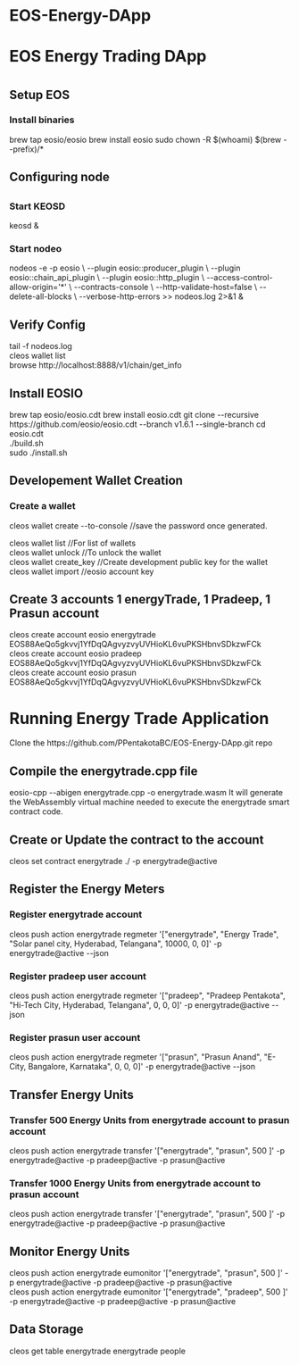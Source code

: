 # EOS-Energy-DApp
<h1>EOS Energy Trading DApp <h1>

<h2>Setup EOS</h2>
<h3>Install binaries</h3>
brew tap eosio/eosio
brew install eosio
sudo chown -R $(whoami) $(brew --prefix)/*

<h2>Configuring node<h2>
  <h3>Start KEOSD</h3>
    keosd &
  <h3>Start nodeo</h3>
    nodeos -e -p eosio \
    --plugin eosio::producer_plugin \
    --plugin eosio::chain_api_plugin \
    --plugin eosio::http_plugin \
    --access-control-allow-origin='*' \
    --contracts-console \
    --http-validate-host=false \
    --delete-all-blocks \
    --verbose-http-errors >> nodeos.log 2>&1 &
  
<h2>Verify Config</h2>
  tail -f nodeos.log<br/>
  cleos wallet list<br/>
  browse http://localhost:8888/v1/chain/get_info<br/>
  
 <h2>Install EOSIO</h2>
  brew tap eosio/eosio.cdt
  brew install eosio.cdt
  git clone --recursive https://github.com/eosio/eosio.cdt --branch v1.6.1 --single-branch
  cd eosio.cdt<br/>
  ./build.sh<br/>
  sudo ./install.sh<br/>
 
 <h2>Developement Wallet Creation</h2>
   <h3>Create a wallet</h3>
   cleos wallet create --to-console //save the password once generated.
   
   cleos wallet list //For list of wallets<br/>
   cleos wallet unlock //To unlock the wallet<br/>
   cleos wallet create_key //Create development public key for the wallet<br/>
   cleos wallet import //eosio account key<br/>
  
 <h2>Create 3 accounts 1 energyTrade, 1 Pradeep, 1 Prasun account</h2>
    cleos create account eosio energytrade EOS88AeQo5gkvvj1YfDqQAgvyzvyUVHioKL6vuPKSHbnvSDkzwFCk<br/>
    cleos create account eosio pradeep EOS88AeQo5gkvvj1YfDqQAgvyzvyUVHioKL6vuPKSHbnvSDkzwFCk<br/>
    cleos create account eosio prasun EOS88AeQo5gkvvj1YfDqQAgvyzvyUVHioKL6vuPKSHbnvSDkzwFCk<br/>
  
 <h1>Running Energy Trade Application</h1>
    Clone the https://github.com/PPentakotaBC/EOS-Energy-DApp.git repo
    <h2>Compile the energytrade.cpp file</h2>
      eosio-cpp --abigen energytrade.cpp -o energytrade.wasm
      It will generate the WebAssembly virtual machine needed to execute the energytrade smart contract code.
    <h2>Create or Update the contract to the account</h2>
      cleos set contract energytrade ./ -p energytrade@active
     <h2>Register the Energy Meters</h2>
       <h3>Register energytrade account</h3>
        cleos push action energytrade regmeter '["energytrade", "Energy Trade", "Solar panel city, Hyderabad, Telangana", 10000, 0, 0]' -p energytrade@active --json
       <h3>Register pradeep user account</h3>
        cleos push action energytrade regmeter '["pradeep", "Pradeep Pentakota", "Hi-Tech City, Hyderabad, Telangana", 0, 0, 0]' -p energytrade@active --json
       <h3>Register prasun user account</h3>
        cleos push action energytrade regmeter '["prasun", "Prasun Anand", "E-City, Bangalore, Karnataka", 0, 0, 0]' -p energytrade@active --json
      <h2>Transfer Energy Units</h2>
        <h3>Transfer 500 Energy Units from energytrade account to prasun account</h3>
          cleos push action energytrade transfer '["energytrade", "prasun", 500 ]' -p energytrade@active -p pradeep@active -p prasun@active
        <h3>Transfer 1000 Energy Units from energytrade account to prasun account</h3>
          cleos push action energytrade transfer '["energytrade", "prasun", 500 ]' -p energytrade@active -p pradeep@active -p prasun@active
      <h2>Monitor Energy Units</h2>
        cleos push action energytrade eumonitor '["energytrade", "prasun", 500 ]' -p energytrade@active -p pradeep@active -p prasun@active<br/>
        cleos push action energytrade eumonitor '["energytrade", "pradeep", 500 ]' -p energytrade@active -p pradeep@active -p prasun@active
      <h2>Data Storage</h2>
        cleos get table energytrade energytrade people
